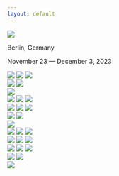 ```yaml
---
layout: default
---
```


<div class="cover-container">

<img class="cover" src="/img/berlin/cover.jpg">
</div>
<div class="photo-essay-wrapper">
    <p class="essay-title">Berlin, Germany</p>
    <p class="essay-subtitle">November 23 &mdash; December 3, 2023</p>
    <div class="photoset">
        <img class="photo" src="/img/berlin/walk-1.jpg">
        <img class="photo" src="/img/berlin/walk-2.jpg">
        <img class="photo" src="/img/berlin/walk-3.jpg">
    </div>
    <div class="photoset">
        <img class="photo" src="/img/berlin/walk-4.jpg">
        <img class="photo" src="/img/berlin/walk-5.jpg">
    </div>
    <div class="photoset">
        <img class="key" src="/img/berlin/hol-1.jpg">
    </div>
    <div class="photoset">
        <img class="photo" src="/img/berlin/hol-2.jpg">
        <img class="photo" src="/img/berlin/hol-3.jpg">
        <img class="photo" src="/img/berlin/hol-4.jpg">
    </div>
    <div class="photoset">
        <img class="photo" src="/img/berlin/jewish-1.jpg">
        <img class="photo" src="/img/berlin/jewish-2.jpg">
        <img class="photo" src="/img/berlin/jewish-3.jpg">
    </div>
    <div class="photoset">
        <img class="photo" src="/img/berlin/syn-1.jpg">
        <img class="photo" src="/img/berlin/syn-2.jpg">
    </div>
    <div class="photoset">
        <img class="key" src="/img/berlin/ham-1.jpg">
    </div>
    <div class="photoset">
        <img class="photo" src="/img/berlin/ham-0.jpg">
        <img class="photo" src="/img/berlin/ham-2.jpg">
        <img class="photo" src="/img/berlin/ham-3.jpg">
    </div>
    <div class="photoset">
        <img class="photo" src="/img/berlin/ham-4.jpg">
        <img class="photo" src="/img/berlin/ham-5.jpg">
        <img class="photo" src="/img/berlin/ham-6.jpg">
    </div>
    <div class="photoset">
        <img class="photo" src="/img/berlin/doner-1.jpg">
        <img class="photo" src="/img/berlin/doner-2.jpg">
        <img class="photo" src="/img/berlin/doner-3.jpg">
    </div>
    <div class="photoset grid-2">
        <img class="photo" src="/img/berlin/brian.jpg">
        <img class="photo" src="/img/berlin/danny.jpg">
    </div>
    <div class="photoset">
        <img class="photo" src="/img/berlin/group.jpg">
    </div>
</div>

<script>
const onresize = (event) => {
    const photosets = document.querySelectorAll(".photoset");
    for (photoset of photosets) {
        console.log(photoset.offsetWidth, photoset.children);
        const photos = [...photoset.children];
        const heights = photos.map(elem => elem.naturalHeight);
        const widths = photos.map(elem => elem.naturalWidth)
        const max_h = Math.max(...heights);
        const scales = heights.map((height) => max_h/height);
        const scaled_widths = widths.map((width, i) => width * scales[i]);
        const page_width = document.querySelector(".photo-essay-wrapper > .photoset").offsetWidth;

        const overall_scale = (page_width - ((heights.length - 1) * 12)) / (scaled_widths.reduce((sum, width) => sum + width, 0));

        const final_scaled_heights = heights.map((height, i) => Math.floor(height * scales[i] * overall_scale));
        const final_scaled_widths = widths.map((width, i) => Math.floor(width * scales[i] * overall_scale) - 1);
        console.log('w', widths, 'h', heights);
        console.log('scales', scales);
        console.log('w', final_scaled_widths, 'h', final_scaled_heights);

        for (let i = 0; i < photoset.children.length; i++) {
            photoset.children[i].style.width = `${final_scaled_widths[i]}px`;
            photoset.children[i].style.height = `${final_scaled_heights[i]}px`;
        }
    }
};
addEventListener("resize", onresize);
Promise.all(Array.from(document.images).filter(img => !img.complete).map(img => new Promise(resolve => { img.onload = img.onerror = resolve; }))).then(() => {
    console.log('images finished loading');
    onresize();
});

</script>